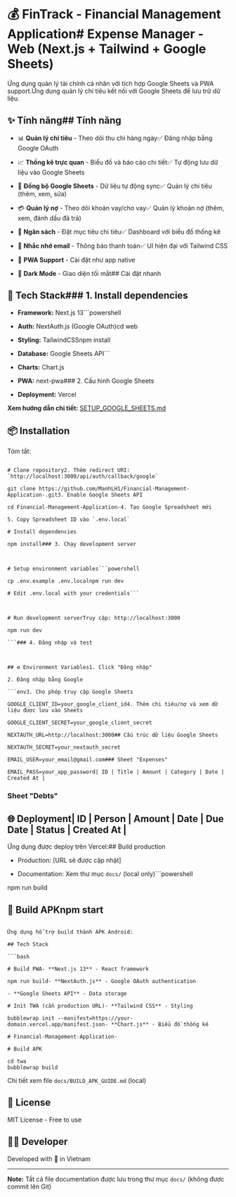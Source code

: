 # 💰 FinTrack - Financial Management Application# Expense Manager - Web (Next.js + Tailwind + Google Sheets)



Ứng dụng quản lý tài chính cá nhân với tích hợp Google Sheets và PWA support.Ứng dụng quản lý chi tiêu kết nối với Google Sheets để lưu trữ dữ liệu.



## ✨ Tính năng## Tính năng



- 📊 **Quản lý chi tiêu** - Theo dõi thu chi hàng ngày✅ Đăng nhập bằng Google OAuth

- 📈 **Thống kê trực quan** - Biểu đồ và báo cáo chi tiết✅ Tự động lưu dữ liệu vào Google Sheets

- 🔄 **Đồng bộ Google Sheets** - Dữ liệu tự động sync✅ Quản lý chi tiêu (thêm, xem, sửa)

- 💳 **Quản lý nợ** - Theo dõi khoản vay/cho vay✅ Quản lý khoản nợ (thêm, xem, đánh dấu đã trả)

- 🎯 **Ngân sách** - Đặt mục tiêu chi tiêu✅ Dashboard với biểu đồ thống kê

- 📧 **Nhắc nhở email** - Thông báo thanh toán✅ UI hiện đại với Tailwind CSS

- 📱 **PWA Support** - Cài đặt như app native

- 🌙 **Dark Mode** - Giao diện tối mắt## Cài đặt nhanh



## 🚀 Tech Stack### 1. Install dependencies



- **Framework:** Next.js 13```powershell

- **Auth:** NextAuth.js (Google OAuth)cd web

- **Styling:** TailwindCSSnpm install

- **Database:** Google Sheets API```

- **Charts:** Chart.js

- **PWA:** next-pwa### 2. Cấu hình Google Sheets

- **Deployment:** Vercel

**Xem hướng dẫn chi tiết:** [SETUP_GOOGLE_SHEETS.md](./SETUP_GOOGLE_SHEETS.md)

## 📦 Installation

Tóm tắt:

```bash1. Vào [Google Cloud Console](https://console.cloud.google.com/)

# Clone repository2. Thêm redirect URI: `http://localhost:3000/api/auth/callback/google`

git clone https://github.com/ManhLH1/Financial-Management-Application-.git3. Enable Google Sheets API

cd Financial-Management-Application-4. Tạo Google Spreadsheet mới

5. Copy Spreadsheet ID vào `.env.local`

# Install dependencies

npm install### 3. Chạy development server



# Setup environment variables```powershell

cp .env.example .env.localnpm run dev

# Edit .env.local with your credentials```



# Run development serverTruy cập: http://localhost:3000

npm run dev

```### 4. Đăng nhập và test



## ⚙️ Environment Variables1. Click "Đăng nhập"

2. Đăng nhập bằng Google

```env3. Cho phép truy cập Google Sheets

GOOGLE_CLIENT_ID=your_google_client_id4. Thêm chi tiêu/nợ và xem dữ liệu được lưu vào Sheets

GOOGLE_CLIENT_SECRET=your_google_client_secret

NEXTAUTH_URL=http://localhost:3000## Cấu trúc dữ liệu Google Sheets

NEXTAUTH_SECRET=your_nextauth_secret

EMAIL_USER=your_email@gmail.com### Sheet "Expenses"

EMAIL_PASS=your_app_password| ID | Title | Amount | Category | Date | Created At |

```

### Sheet "Debts"  

## 🌐 Deployment| ID | Person | Amount | Date | Due Date | Status | Created At |



Ứng dụng được deploy trên Vercel:## Build production

- Production: [URL sẽ được cập nhật]

- Documentation: Xem thư mục `docs/` (local only)```powershell

npm run build

## 📱 Build APKnpm start

```

Ứng dụng hỗ trợ build thành APK Android:

## Tech Stack

```bash

# Build PWA- **Next.js 13** - React framework

npm run build- **NextAuth.js** - Google OAuth authentication

- **Google Sheets API** - Data storage

# Init TWA (cần production URL)- **Tailwind CSS** - Styling

bubblewrap init --manifest=https://your-domain.vercel.app/manifest.json- **Chart.js** - Biểu đồ thống kê

#   F i n a n c i a l - M a n a g e m e n t - A p p l i c a t i o n - 

# Build APK 

cd twa 
bubblewrap build
```

Chi tiết xem file `docs/BUILD_APK_GUIDE.md` (local)

## 📄 License

MIT License - Free to use

## 👨‍💻 Developer

Developed with 💙 in Vietnam

---

**Note:** Tất cả file documentation được lưu trong thư mục `docs/` (không được commit lên Git)
